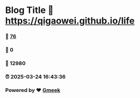 # Blog Title :link: https://qigaowei.github.io/life 
### :page_facing_up: [76](https://qigaowei.github.io/life/tag.html) 
### :speech_balloon: 0 
### :hibiscus: 12980 
### :alarm_clock: 2025-03-24 16:43:36 
### Powered by :heart: [Gmeek](https://github.com/Meekdai/Gmeek)
